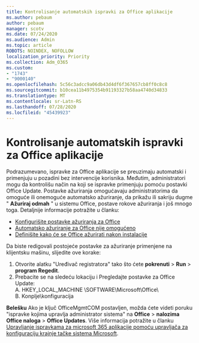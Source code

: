 ```yaml
---
title: Kontrolisanje automatskih ispravki za Office aplikacije
ms.author: pebaum
author: pebaum
manager: scotv
ms.date: 07/24/2020
ms.audience: Admin
ms.topic: article
ROBOTS: NOINDEX, NOFOLLOW
localization_priority: Priority
ms.collection: Adm_O365
ms.custom:
- "1743"
- "9000140"
ms.openlocfilehash: 5c56c3adcc9a06db43d4df6f367657cb8ff0c8c8
ms.sourcegitcommit: b10cea11b4975354b91193327b58aa4740d34833
ms.translationtype: MT
ms.contentlocale: sr-Latn-RS
ms.lasthandoff: 07/28/2020
ms.locfileid: "45439923"
---
```

# <a name="control-automatic-updates-for-office-apps"></a>Kontrolisanje automatskih ispravki za Office aplikacije

Podrazumevano, ispravke za Office aplikacije se preuzimaju automatski i primenjuju u pozadini bez intervencije korisnika. Međutim, administratori mogu da kontrolišu način na koji se ispravke primenjuju pomoću postavki Office Update. Postavke ažuriranja omogućavaju administratorima da omoguće ili onemoguće automatsko ažuriranje, da prikažu ili sakriju dugme " **Ažuriraj odmah** " u sistemu Office, postave rokove ažuriranja i još mnogo toga. Detaljnije informacije potražite u članku:

- [Konfigurišite postavke ažuriranja za Office](https://docs.microsoft.com/deployoffice/configure-update-settings-for-office-365-proplus)  
- [Automatsko ažuriranje za Office nije omogućeno](https://support.microsoft.com/help/2753538/automatic-updating-for-office-2013-and-office-2016-click-to-run-is-not)  
- [Definišite kako će se Office ažurirati nakon instalacije](https://docs.microsoft.com/deployoffice/configuration-options-for-the-office-2016-deployment-tool#updates-element)

Da biste redigovali postojeće postavke za ažuriranje primenjene na klijentsku mašinu, slijedite ove korake:

1. Otvorite alatku "Uređivač registratora" tako što ćete **pokrenuti**  >  **Run**  >  **program Regedit**.
2. Prebacite se na sledeću lokaciju i Pregledajte postavke za Office Update:  
    A. HKEY_LOCAL_MACHINE \SOFTWARE\Microsoft\Office\  
    B. Konplje\konfiguracija

**Belešku**  Ako je ključ OfficeMgmtCOM postavljen, možda ćete videti poruku "ispravke kojima upravlja administrator sistema" na **Office**  >  **nalozima Office naloga**  >  **Office Updates**. Više informacija potražite u članku [Upravljanje ispravkama za microsoft 365 aplikacije pomoću upravljača za konfiguraciju krajnje tačke sistema Microsoft](https://docs.microsoft.com/deployoffice/manage-updates-to-office-365-proplus-with-system-center-configuration-manager#method-1-use-office-deployment-tool-to-enable-office-365-clients-to-receive-updates-from-configuration-manager).  